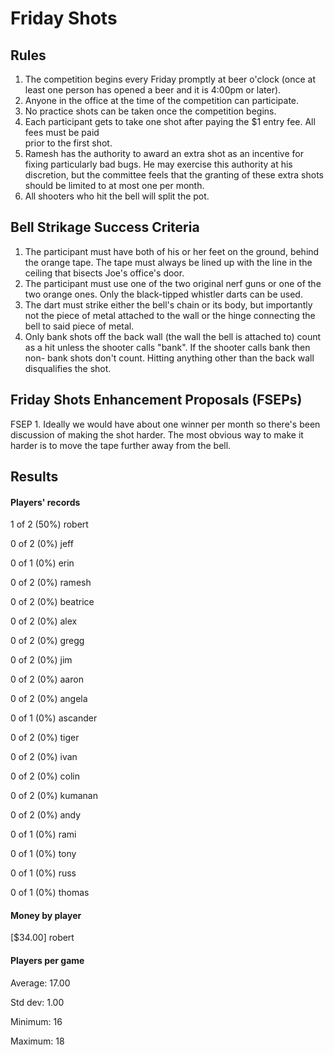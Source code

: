 Friday Shots
=============

Rules
-----
1. The competition begins every Friday promptly at beer o'clock (once at least one person has opened a beer and it is 4:00pm or later).
2. Anyone in the office at the time of the competition can participate.
3. No practice shots can be taken once the competition begins.
4. Each participant gets to take one shot after paying the $1 entry fee. All fees must be paid  
   prior to the first shot.
5. Ramesh has the authority to award an extra shot as an incentive for fixing particularly bad bugs. He may exercise this authority at his discretion, but the committee feels that the granting of these extra shots should be limited to at most one per month.
6. All shooters who hit the bell will split the pot.


Bell Strikage Success Criteria
------------------------------
1. The participant must have both of his or her feet on the ground, behind the
   orange tape. The tape must always be lined up with the line in the ceiling
   that bisects Joe's office's door.
2. The participant must use one of the two original nerf guns or one of the two orange ones.
   Only the black-tipped whistler darts can be used.
3. The dart must strike either the bell's chain or its body, but importantly not
   the piece of metal attached to the wall or the hinge connecting the bell to
   said piece of metal.
4. Only bank shots off the back wall (the wall the bell is attached to) count as
   a hit unless the shooter calls "bank". If the shooter calls bank then non-
   bank shots don't count. Hitting anything other than the back wall disqualifies
   the shot.


Friday Shots Enhancement Proposals (FSEPs)
------------------------------------------
FSEP 1. Ideally we would have about one winner per month so there's been discussion
   of making the shot harder. The most obvious way to make it harder is to
   move the tape further away from the bell.

Results
-------
####  Players' records  ####
  1 of 2 (50%) robert

  0 of 2 (0%) jeff

  0 of 1 (0%) erin

  0 of 2 (0%) ramesh

  0 of 2 (0%) beatrice

  0 of 2 (0%) alex

  0 of 2 (0%) gregg

  0 of 2 (0%) jim

  0 of 2 (0%) aaron

  0 of 2 (0%) angela

  0 of 1 (0%) ascander

  0 of 2 (0%) tiger

  0 of 2 (0%) ivan

  0 of 2 (0%) colin

  0 of 2 (0%) kumanan

  0 of 2 (0%) andy

  0 of 1 (0%) rami

  0 of 1 (0%) tony

  0 of 1 (0%) russ

  0 of 1 (0%) thomas

#### Money by player  ####
  [$34.00] robert

#### Players per game  ####
  Average: 17.00

  Std dev: 1.00

  Minimum: 16

  Maximum: 18

